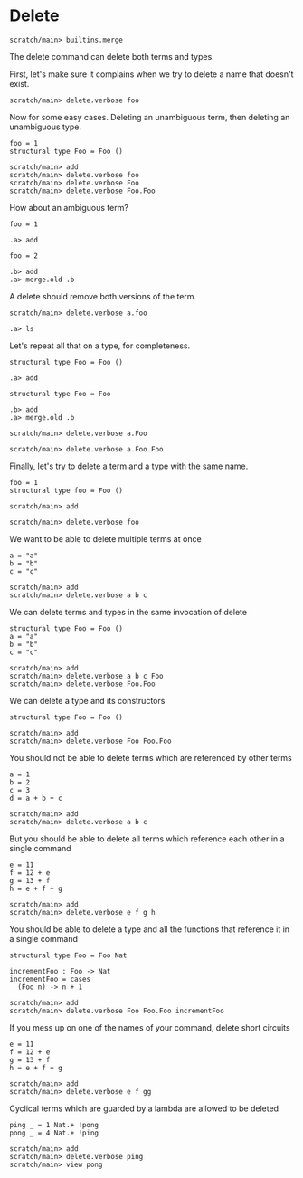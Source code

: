 # Delete

```ucm:hide
scratch/main> builtins.merge
```

The delete command can delete both terms and types.

First, let's make sure it complains when we try to delete a name that doesn't
exist.

```ucm:error
scratch/main> delete.verbose foo
```

Now for some easy cases. Deleting an unambiguous term, then deleting an
unambiguous type.

```unison:hide
foo = 1
structural type Foo = Foo ()
```

```ucm
scratch/main> add
scratch/main> delete.verbose foo
scratch/main> delete.verbose Foo
scratch/main> delete.verbose Foo.Foo
```

How about an ambiguous term?

```unison:hide
foo = 1
```

```ucm
.a> add
```

```unison:hide
foo = 2
```

```ucm
.b> add
.a> merge.old .b
```

A delete should remove both versions of the term.

```ucm
scratch/main> delete.verbose a.foo
```

```ucm:error
.a> ls
```

Let's repeat all that on a type, for completeness.

```unison:hide
structural type Foo = Foo ()
```

```ucm
.a> add
```

```unison:hide
structural type Foo = Foo
```

```ucm
.b> add
.a> merge.old .b
```

```ucm
scratch/main> delete.verbose a.Foo
```

```ucm
scratch/main> delete.verbose a.Foo.Foo
```

Finally, let's try to delete a term and a type with the same name.

```unison:hide
foo = 1
structural type foo = Foo ()
```

```ucm
scratch/main> add
```

```ucm
scratch/main> delete.verbose foo
```

We want to be able to delete multiple terms at once

```unison:hide
a = "a"
b = "b"
c = "c"
```

```ucm
scratch/main> add
scratch/main> delete.verbose a b c
```

We can delete terms and types in the same invocation of delete

```unison:hide
structural type Foo = Foo ()
a = "a"
b = "b"
c = "c"
```

```ucm
scratch/main> add
scratch/main> delete.verbose a b c Foo
scratch/main> delete.verbose Foo.Foo
```

We can delete a type and its constructors

```unison:hide
structural type Foo = Foo ()
```

```ucm
scratch/main> add
scratch/main> delete.verbose Foo Foo.Foo
```

You should not be able to delete terms which are referenced by other terms

```unison:hide
a = 1
b = 2
c = 3
d = a + b + c
```

```ucm:error
scratch/main> add
scratch/main> delete.verbose a b c
```

But you should be able to delete all terms which reference each other in a single command

```unison:hide
e = 11
f = 12 + e
g = 13 + f
h = e + f + g
```

```ucm
scratch/main> add
scratch/main> delete.verbose e f g h
```

You should be able to delete a type and all the functions that reference it in a single command

```unison:hide
structural type Foo = Foo Nat

incrementFoo : Foo -> Nat
incrementFoo = cases
  (Foo n) -> n + 1
```

```ucm
scratch/main> add
scratch/main> delete.verbose Foo Foo.Foo incrementFoo
```

If you mess up on one of the names of your command, delete short circuits

```unison:hide
e = 11
f = 12 + e
g = 13 + f
h = e + f + g
```

```ucm:error
scratch/main> add
scratch/main> delete.verbose e f gg
```

Cyclical terms which are guarded by a lambda are allowed to be deleted

```unison:hide
ping _ = 1 Nat.+ !pong
pong _ = 4 Nat.+ !ping
```

```ucm
scratch/main> add
scratch/main> delete.verbose ping
scratch/main> view pong
```

